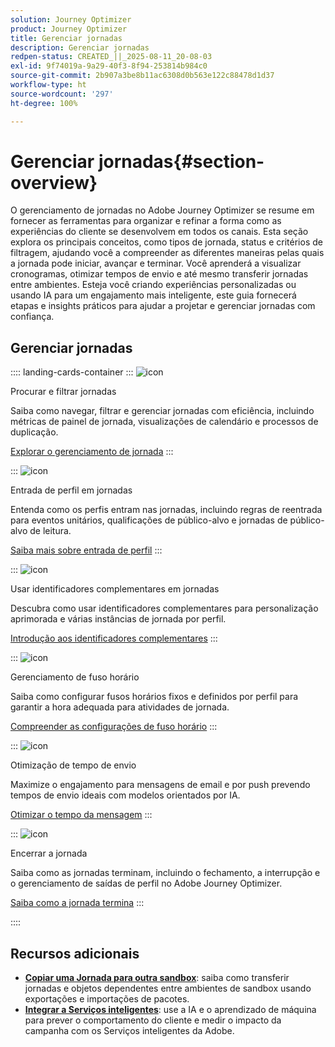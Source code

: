 ```yaml
---
solution: Journey Optimizer
product: Journey Optimizer
title: Gerenciar jornadas
description: Gerenciar jornadas
redpen-status: CREATED_||_2025-08-11_20-08-03
exl-id: 9f74019a-9a29-40f3-8f94-253814b984c0
source-git-commit: 2b907a3be8b11ac6308d0b563e122c88478d1d37
workflow-type: ht
source-wordcount: '297'
ht-degree: 100%

---
```


# Gerenciar jornadas{#section-overview}

O gerenciamento de jornadas no Adobe Journey Optimizer se resume em fornecer as ferramentas para organizar e refinar a forma como as experiências do cliente se desenvolvem em todos os canais. Esta seção explora os principais conceitos, como tipos de jornada, status e critérios de filtragem, ajudando você a compreender as diferentes maneiras pelas quais a jornada pode iniciar, avançar e terminar. Você aprenderá a visualizar cronogramas, otimizar tempos de envio e até mesmo transferir jornadas entre ambientes. Esteja você criando experiências personalizadas ou usando IA para um engajamento mais inteligente, este guia fornecerá etapas e insights práticos para ajudar a projetar e gerenciar jornadas com confiança.

## Gerenciar jornadas

:::: landing-cards-container
:::
![icon](https://cdn.experienceleague.adobe.com/icons/list-check.svg?lang=pt-BR)

Procurar e filtrar jornadas

Saiba como navegar, filtrar e gerenciar jornadas com eficiência, incluindo métricas de painel de jornada, visualizações de calendário e processos de duplicação.

[Explorar o gerenciamento de jornada](../using/building-journeys/journey-ui.md)
:::

:::
![icon](https://cdn.experienceleague.adobe.com/icons/circle-play.svg?lang=pt-BR)

Entrada de perfil em jornadas

Entenda como os perfis entram nas jornadas, incluindo regras de reentrada para eventos unitários, qualificações de público-alvo e jornadas de público-alvo de leitura.

[Saiba mais sobre entrada de perfil](../using/building-journeys/entry-management.md)
:::

:::
![icon](https://cdn.experienceleague.adobe.com/icons/bullseye.svg?lang=pt-BR)

Usar identificadores complementares em jornadas

Descubra como usar identificadores complementares para personalização aprimorada e várias instâncias de jornada por perfil.

[Introdução aos identificadores complementares](../using/building-journeys/supplemental-identifier.md)
:::

:::
![icon](https://cdn.experienceleague.adobe.com/icons/gear.svg?lang=pt-BR)

Gerenciamento de fuso horário

Saiba como configurar fusos horários fixos e definidos por perfil para garantir a hora adequada para atividades de jornada.

[Compreender as configurações de fuso horário](../using/building-journeys/timezone-management.md)
:::

:::
![icon](https://cdn.experienceleague.adobe.com/icons/chart-line.svg?lang=pt-BR)

Otimização de tempo de envio

Maximize o engajamento para mensagens de email e por push prevendo tempos de envio ideais com modelos orientados por IA.

[Otimizar o tempo da mensagem](../using/building-journeys/send-time-optimization.md)
:::

:::
![icon](https://cdn.experienceleague.adobe.com/icons/circle-play.svg?lang=pt-BR)

Encerrar a jornada

Saiba como as jornadas terminam, incluindo o fechamento, a interrupção e o gerenciamento de saídas de perfil no Adobe Journey Optimizer.

[Saiba como a jornada termina](../using/building-journeys/end-journey.md)
:::

::::


## Recursos adicionais

- **[Copiar uma Jornada para outra sandbox](../using/building-journeys/copy-to-sandbox.md)**: saiba como transferir jornadas e objetos dependentes entre ambientes de sandbox usando exportações e importações de pacotes.
- **[Integrar a Serviços inteligentes](../using/building-journeys/ai-services-overview.md)**: use a IA e o aprendizado de máquina para prever o comportamento do cliente e medir o impacto da campanha com os Serviços inteligentes da Adobe.
